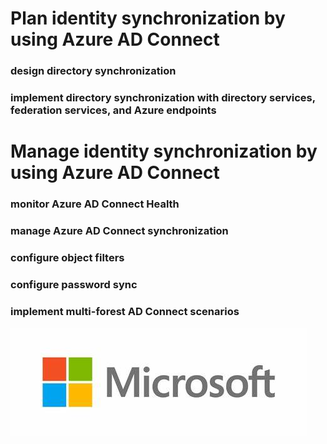 # Plan identity synchronization by using Azure AD Connect
### design directory synchronization
### implement directory synchronization with directory services, federation services, and Azure endpoints


# Manage identity synchronization by using Azure AD Connect
### monitor Azure AD Connect Health
### manage Azure AD Connect synchronization
### configure object filters
### configure password sync
### implement multi-forest AD Connect scenarios
![Image showing secure hybrid access](/Images/Logo.jpg)

